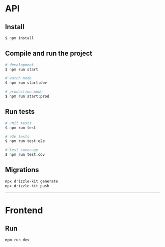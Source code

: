 # API

## Install

```bash
$ npm install
```

## Compile and run the project

```bash
# development
$ npm run start

# watch mode
$ npm run start:dev

# production mode
$ npm run start:prod
```

## Run tests

```bash
# unit tests
$ npm run test

# e2e tests
$ npm run test:e2e

# test coverage
$ npm run test:cov
```

## Migrations
```bash
npx drizzle-kit generate
npx drizzle-kit push
```

---

# Frontend

## Run
```bash
npm run dev
```